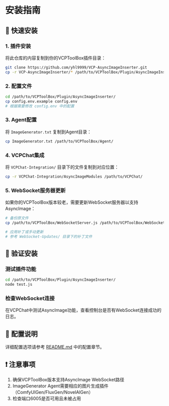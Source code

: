 # 安装指南

## 🚀 快速安装

### 1. 插件安装
将此仓库的内容复制到你的VCPToolBox插件目录：
```bash
git clone https://github.com/yhl9999/VCP-AsyncImageInserter.git
cp -r VCP-AsyncImageInserter/* /path/to/VCPToolBox/Plugin/AsyncImageInserter/
```

### 2. 配置文件
```bash
cd /path/to/VCPToolBox/Plugin/AsyncImageInserter/
cp config.env.example config.env
# 根据需要修改 config.env 中的配置
```

### 3. Agent配置
将 `ImageGenerator.txt` 复制到Agent目录：
```bash
cp ImageGenerator.txt /path/to/VCPToolBox/Agent/
```

### 4. VCPChat集成
将 `VCPChat-Integration/` 目录下的文件复制到对应位置：
```bash
cp -r VCPChat-Integration/AsyncImageModules /path/to/VCPChat/
```

### 5. WebSocket服务器更新
如果你的VCPToolBox版本较老，需要更新WebSocket服务器以支持AsyncImage：
```bash
# 备份原文件
cp /path/to/VCPToolBox/WebSocketServer.js /path/to/VCPToolBox/WebSocketServer.js.backup

# 应用补丁或手动更新
# 参考 WebSocket-Updates/ 目录下的补丁文件
```

## 🔧 验证安装

### 测试插件功能
```bash
cd /path/to/VCPToolBox/Plugin/AsyncImageInserter/
node test.js
```

### 检查WebSocket连接
在VCPChat中测试AsyncImage功能，查看控制台是否有WebSocket连接成功的日志。

## 📝 配置说明

详细配置选项请参考 [README.md](README.md) 中的配置章节。

## ❗ 注意事项

1. 确保VCPToolBox版本支持AsyncImage WebSocket路径
2. ImageGenerator Agent需要相应的图片生成插件（ComfyUIGen/FluxGen/NovelAIGen）
3. 检查端口6005是否可用且未被占用